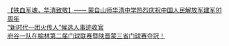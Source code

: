   
[【铁血军魂，华清致敬】—— 蒙自山师华清中学热烈庆祝中国人民解放军建军91周年](http://www.dianyue.me/archives/775/0q0cczjj5tg397np/)  
[“新时代一团火传人”候选人事迹收官](http://www.dianyue.me/archives/478/9he1bf8b6uke89tc/)  
[府谷一队在榆林第二届门球联赛暨陕晋蒙三省门球赛夺冠！](http://www.dianyue.me/archives/651/ttorn9wfktl0fjwm/)